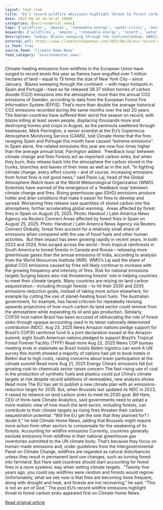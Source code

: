 ```yaml
---
layout: feed_item
title: "EU’s record wildfire emissions highlight threat to forest carbon sinks"
date: 2025-08-26 16:54:47 +0000
categories: [environmental_news]
tags: ['wildfires', 'amazon', 'renewable-energy', 'water-crisis', 'emissions', 'clean-energy', 'heatwave', 'urgent', 'australia', 'extreme-weather']
keywords: ['wildfires', 'amazon', 'renewable-energy', 'record', 'water-crisis', 'emissions', 'wildfire']
description: "&nbsp; Blazes sweeping through the continent&nbsp; &#8211; with major hotspots in Spain and Portugal &#8211; have so far released 38"
external_url: https://www.climatechangenews.com/2025/08/26/eus-record-wildfire-emissions-highlight-threat-to-forest-carbon-sinks/
is_feed: true
source_feed: "Climate Home News"
feed_category: "environmental_news"
---
```


Climate-heating emissions from wildfires in the European Union have surged to record levels this year as flames have engulfed over 1 million hectares of land &#8211; equal to 13 times the size of New York City &#8211; since January.&nbsp; Blazes sweeping through the continent&nbsp; &#8211; with major hotspots in Spain and Portugal &#8211; have so far released 38.37 million tonnes of carbon dioxide (CO2) emissions into the atmosphere, more than the annual CO2 emissions of Sweden, according to data from the European Forest Fire Information System (EFFIS). That’s more than double the average historical CO2 emissions recorded during the same months over the last 20 years. The Iberian countries have suffered their worst fire season on record, with blazes killing at least seven people, displacing thousands more and destroying homes and crops in August, as the peninsula sweltered through heatwaves. Mark Parrington, a senior scientist at the EU’s Copernicus Atmosphere Monitoring Service (CAMS), told Climate Home that the fires ravaging Spain and Portugal this month have caused “extreme emissions”. In Spain alone, fire-related emissions this year are now four times higher than the average annual total, Parrington added.&nbsp; &#8216;Feedback loop&#8217; between climate change and fires Forests act as important carbon sinks, but when they burn, they release back into the atmosphere the carbon stored in the trunks, branches and leaves of their trees as well as in the soil. “In fighting climate change, every effort counts &#8211; and of course, increasing emissions from forest fires is not good news,” said Paolo Laj, head of the Global Atmosphere Watch team at the World Meteorological Organization (WMO).&nbsp; Scientists have warned of the emergence of a ‘feedback loop’ between climate change and fires. Rising greenhouse gas (GHG) emissions produce hotter and drier conditions that make it easier for fires to develop and spread. Worsening fires release vast quantities of stored carbon into the atmosphere, further accelerating global warming.&nbsp; Areas affected by forest fires in Spain on August 25, 2025. Photo: Handout / Latin America News Agency via Reuters Connect Areas affected by forest fires in Spain on August 25, 2025. Photo: Handout / Latin America News Agency via Reuters Connect Globally, forest fires account for a relatively small share of emissions when compared with the use of fossil fuels and other human activities.&nbsp; But their impact has been growing rapidly in recent years. In both 2023 and 2024, fires surged across the world &#8211; from tropical rainforests in South America to boreal forests in Canada and Russia &#8211; releasing more greenhouse gases than the annual emissions of India, according to analysis from the World Resources Institute (WRI). WMO’s Laj said the share of global CO2 emissions caused by fires will likely continue to increase with the growing frequency and intensity of fires. Risk for national emissions targets Surging blazes also risk threatening forests’ role in helping countries to meet their climate targets. Many countries are relying on land carbon sequestration &#8211; including through forests &#8211; to hit their 2030 and 2035 emissions-reduction goals, instead of taking more action elsewhere, for example by cutting the use of planet-heating fossil fuels. The Australian government, for example, has faced criticism for repeatedly revising upwards projections of how much carbon its land sector could remove from the atmosphere while expanding its oil and gas production. Similarly, COP30 host nation Brazil has been accused of obfuscating the role of forest sinks through opaque accounting used in its latest nationally determined contribution (NDC). Aug 23, 2025 News Amazon nations pledge support for Brazil&#8217;s COP30 rainforest fund In a joint declaration issued at the Amazon summit, eight South American nations pledged to support Brazil&#8217;s Tropical Forest Forever Facility (TFFF) Read more Aug 22, 2025 News COP bureau meeting ends in stalemate as Brazil insists Belém logistics can work A UN survey this month showed a majority of nations had yet to book hotels in Belém due to high costs, raising concerns about lower participation at the climate summit Read more Aug 21, 2025 Energy China&#8217;s emissions fall but growing coal-to-chemicals sector raises concern The fast-rising use of coal in the production of synthetic fuels and plastics could put China&#8217;s climate targets at risk despite record additions of renewables, new analysis shows Read more The EU has yet to publish a new climate plan with an emissions-reduction target for 2035. But, when Brussels last updated its NDC in 2023, it raised its reliance on land carbon sinks to meet its 2030 goal. Bill Hare, CEO of think-tank Climate Analytics, said governments need to adopt a more realistic view of how much the land sector, including forests, can contribute to their climate targets as rising fires threaten their carbon sequestration potential. “Will the EU get the sink that they planned for? I doubt it,” he told Climate Home News, adding that Brussels might require more action from other sectors to compensate for the weakening of its forests. Accounting for wildfire emissions Currently, countries generally exclude emissions from wildfires in their national greenhouse gas inventories submitted to the UN climate body. That’s because they focus on human-made emissions and, under guidelines from the Intergovernmental Panel on Climate Change, wildfires are regarded as natural disturbances unless they result in permanent land use changes, such as turning forest into farmland. But Hare said countries should start accounting for forest fires in a more systemic way when setting climate targets.&nbsp; “Twenty-five years ago, you could say wildfires were random and forests would regrow. Unfortunately, what we see now is that fires are becoming more frequent, along with drought and heat, and forests are not recovering,” he said. “This is not an act of God.” The post EU&#8217;s record wildfire emissions highlight threat to forest carbon sinks appeared first on Climate Home News.

[Read original article](https://www.climatechangenews.com/2025/08/26/eus-record-wildfire-emissions-highlight-threat-to-forest-carbon-sinks/)
